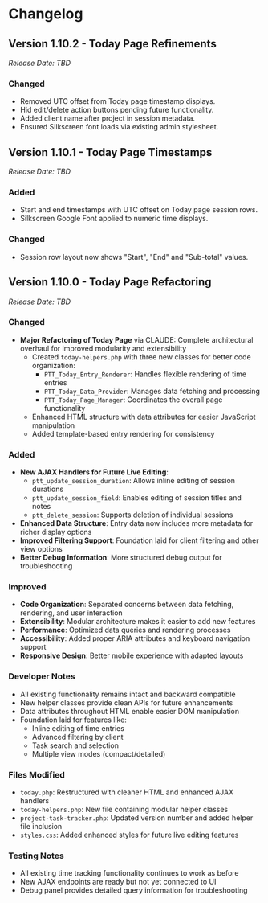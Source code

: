# Changelog

## Version 1.10.2 - Today Page Refinements
*Release Date: TBD*

### Changed
- Removed UTC offset from Today page timestamp displays.
- Hid edit/delete action buttons pending future functionality.
- Added client name after project in session metadata.
- Ensured Silkscreen font loads via existing admin stylesheet.

## Version 1.10.1 - Today Page Timestamps
*Release Date: TBD*

### Added
- Start and end timestamps with UTC offset on Today page session rows.
- Silkscreen Google Font applied to numeric time displays.

### Changed
- Session row layout now shows "Start", "End" and "Sub-total" values.

## Version 1.10.0 - Today Page Refactoring
*Release Date: TBD*

### Changed
- **Major Refactoring of Today Page** via CLAUDE: Complete architectural overhaul for improved modularity and extensibility
  - Created `today-helpers.php` with three new classes for better code organization:
    - `PTT_Today_Entry_Renderer`: Handles flexible rendering of time entries
    - `PTT_Today_Data_Provider`: Manages data fetching and processing
    - `PTT_Today_Page_Manager`: Coordinates the overall page functionality
  - Enhanced HTML structure with data attributes for easier JavaScript manipulation
  - Added template-based entry rendering for consistency

### Added
- **New AJAX Handlers for Future Live Editing**:
  - `ptt_update_session_duration`: Allows inline editing of session durations
  - `ptt_update_session_field`: Enables editing of session titles and notes
  - `ptt_delete_session`: Supports deletion of individual sessions
- **Enhanced Data Structure**: Entry data now includes more metadata for richer display options
- **Improved Filtering Support**: Foundation laid for client filtering and other view options
- **Better Debug Information**: More structured debug output for troubleshooting

### Improved
- **Code Organization**: Separated concerns between data fetching, rendering, and user interaction
- **Extensibility**: Modular architecture makes it easier to add new features
- **Performance**: Optimized data queries and rendering processes
- **Accessibility**: Added proper ARIA attributes and keyboard navigation support
- **Responsive Design**: Better mobile experience with adapted layouts

### Developer Notes
- All existing functionality remains intact and backward compatible
- New helper classes provide clean APIs for future enhancements
- Data attributes throughout HTML enable easier DOM manipulation
- Foundation laid for features like:
  - Inline editing of time entries
  - Advanced filtering by client
  - Task search and selection
  - Multiple view modes (compact/detailed)

### Files Modified
- `today.php`: Restructured with cleaner HTML and enhanced AJAX handlers
- `today-helpers.php`: New file containing modular helper classes
- `project-task-tracker.php`: Updated version number and added helper file inclusion
- `styles.css`: Added enhanced styles for future live editing features

### Testing Notes
- All existing time tracking functionality continues to work as before
- New AJAX endpoints are ready but not yet connected to UI
- Debug panel provides detailed query information for troubleshooting
